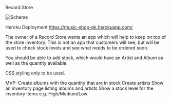 Record Store

![Scheme](images/frontPage.jpg)

Heroku Deployment https://music-shop-pk.herokuapp.com/

The owner of a Record Store wants an app which will help to keep on top of the store inventory. This is not an app that customers will see, but will be used to check stock levels and see what needs to be ordered soon.

You should be able to add stock, which would have an Artist and Album as well as the quantity available.

CSS styling only to be used.

MVP:
Create albums with the quantity that are in stock
Create artists
Show an inventory page listing albums and artists
Show a stock level for the inventory items e.g. High/Medium/Low
